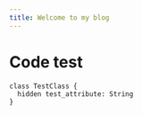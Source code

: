 ```yaml
---
title: Welcome to my blog
---
```

# Code test

```Pkl
class TestClass {
  hidden test_attribute: String
}
```
